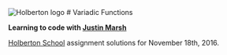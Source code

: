 <img src="https://www.holbertonschool.com/assets/holberton-logo-1cc451260ca3cd297def53f2250a9794810667c7ca7b5fa5879a569a457bf16f.png" alt="Holberton logo">
# Variadic Functions

**Learning to code with [Justin Marsh](https://twitter.com/dogonthecircuit)**

[Holberton School](https://www.holbertonschool.com) assignment solutions for November 18th, 2016.
